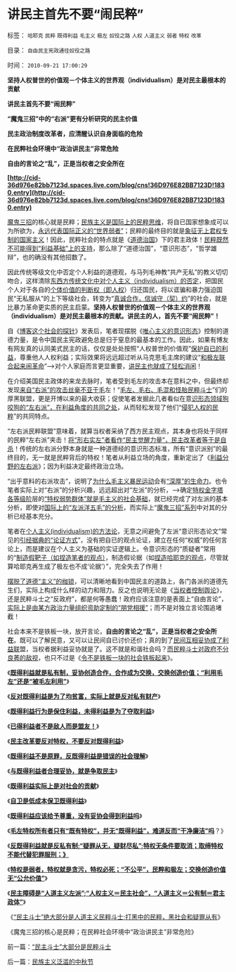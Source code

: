 # 讲民主首先不要“闹民粹”

标签： `哈耶克` `民粹` `既得利益` `毛主义` `极左` `奴役之路` `人权` `人道主义` `弱者` `特权` `改革` 

目录： `自由民主宪政通往奴役之路`

时间： `2010-09-21 17:00:29`

**坚持人权普世的价值观－个体主义的世界观（individualism）是对民主最根本的贡献**



**讲民主首先不要“闹民粹”**

**“魔鬼三招”中的“右派”更有分析研究的民主价值**

**民主政治制度改革者，应清醒认识自身面临的危险**

**在民粹社会环境中“政治讲民主”非常危险**

**自由的言论之“乱”，正是当权者之安全所在**

**[http://cid-36d976e82bb7123d.spaces.live.com/blog/cns!36D976E82BB7123D!1830.entry](http://cid-36d976e82bb7123d.spaces.live.com/blog/cns!36D976E82BB7123D!1830.entry)**

[魔鬼三招](../../../2010/3/20/马丁神父定律：“合法侵犯人权”无赢家.md)的核心就是民粹；[民族主义是国际上的民粹思维](http://blog.sina.com.cn/s/blog_5563a64d0100l65z.html)，将自已国家想象成可以为所欲为，[永远代表国际正义的“世界弱者”](../../../2009/12/13/“得道多助，失道寡助”.md)；民粹的最终目的就是[象征无上君权专制的国家主义](../../../2009/9/30/永久性的全国全民总动员.md)！因此，民粹社会的特点就是《[道德治国](../../../2008/7/30/道德治国，走在内战消亡的路上.md)》下的君主政体！[民粹既然不可能得到“利益基础”上的支持](http://darthvad.blog.163.com/blog/static/53399470201061493946107/)，那么除了“道德治国”，“意识形态”，“哲学雄辩”，也的确没有其他招数了。

因此传统等级文化中否定个人利益的道德观，与马列毛神教“共产无私”的教义切切吻合，这样清除[东西方传统文化中对个人主义（individualism）的否定](../../../2010/3/14/民主启蒙要相信人民individualism的价值判断.md)，把国民个人对于各自的[个体价值的判断权（即人权](../../../2010/1/21/人权是价值判断的原子单位.md)）归还国民，将以诓骗和暴力强迫国民“无私服从”的上下等级社会，转变为“[真诚合作，信诚守（契）约](../../../2010/7/31/诚信的价值的核心就是契约的成本.md)”的社会，就是比暴力革命更实质的民主启蒙。**坚持人权普世的价值观－个体主义的世界观（individualism）是对民主最根本的贡献。讲民主的人，首先不要“闹民粹”！**

自《[博客这个社会的探针](../../../2009/1/24/博客是试探社会人性意识的探针.md)》发表后，笔者现摆脱《[唯心主义的意识形态](../../../2009/6/21/舆论诱导推广科学的发展观.md)》控制的道德力量，是令中国民主宪政避免总是归于窒息的最基本的工作。因此，如果有博友有网友真的认同美式民主的话，仅仅是处处按照“人权普世的价值观”[保护自已的利益](../../../2010/2/26/不懂得保护自已合法权益的人，是没有资格讲民主的.md)，尊重他人人权利益；实际效果将远远超过听从马克思毛主席的建议“[和极左联合起来闹革命](http://darthvad.blog.sohu.com/132380956.html)”——>对个人家庭而言更显重要，[讲民主也就成了轻松消闲](../../../2010/1/7/讲民主就协助政府普及民主意识.md)！

在介绍美国民主政体的来龙去脉时，笔者受到毛左的攻击本在意料之中，但最终却发现[来自“右派”的攻击丝毫不亚于毛](../../../2010/8/16/“自已作主了”！这就是民主！.md)左！“[毛左、毛右、毛混和怪胎民粹斗士](http://blog.sina.com.cn/s/blog_5563a64d0100ekm2.html)”们的厚黑联盟，更是开博以来的最大收获；促使笔者发掘此几者看似在意[识形态领域狗咬狗的“左右派”，在利益角度的共同之处](../../../2010/6/25/唯利是图就不可能是意识形态.md)，从而轻松发现了他们“[侵犯人权的民粹](../../../2009/9/22/左右派的极之前卫与保守.md)”的共同特点。

“左右派民粹联盟”意味着，就算当权者采纳了西方民主观点，其本身也将处于同样的民粹“左右派”夹击！[将“形右实左”者看作“民主觉醒力量”，民主改革者等于是自杀](../../../2010/9/15/五四统治者段祺瑞和暴力行为.md)！传统的左右派分野本身就是一种道德经的意识形态标准，所有“意识派别”的最终目的，无一就是民粹背后的特权！笔者从利益立场的角度，重新定出了《[利益分野的左右派](http://blog.sina.com.cn/s/blog_5563a64d0100ccx7.html)》；因为利益决定最终政治立场。

“出乎意料的右派攻击”，说明了[为什么毛主义暴民运动](http://darthvad.blog.sohu.com/157238808.html)会有[“深厚”的生命力](../../../2009/7/26/极左生命力取决于右派的人格心魔.md)。也令笔者实际上对“右派”的分析兴趣，远远超出对“左派”的分析，——>确定[特权金字塔各等级阶](../../../2009/12/5/需要讲政治的社会和不需要讲政治的公民.md)层的[“特权弱势群体”就是毛主义的社会基础](http://hi.baidu.com/darthchn/blog/item/0c1a63b59081627a8bd4b2bc.html)，就已经完成了对左派的基本分析，即使对[国际上的“左派洋五毛”的分析](../../../2010/6/23/美国是不会为他国的民主而奋斗的.md)，而实际上“[魔鬼三招”系列](../../../2010/3/19/魔鬼三招几乎征服了美国.md)中对其的分析已经基本充分。

笔者在[个人主义(individualism)的方法论](../../../2010/2/5/通过历史借古知今的正确方法.md)，无意之间避免了左派“意识形态论文”常见的[引经据典的“论证方式](../../../2009/4/14/有谁见过引经据典高尚的工程分析.md)”，没有把自已的观点论证，建立在任何“权威”的任何言论上，而是建议在个人主义为基础的实证逻辑上。令意识形态的“质疑者”常用的“[制造假靶子（如捏造笔者的观点）](../../../2009/7/27/可爱右派越辩越黑.md)，制造假论据（如[捏造哈耶克的观点](../../../2010/1/25/弗里德曼和哈耶克批判的是中国的右派.md)，尽管就算哈耶克再生成了极左也不成‘论据’）”，完全失去了作用！

[摆脱了道德“主义”的枷锁](http://darthvad.blog.163.com/blog/static/53399470201061492537131/)，可以清晰地看到中国民主的道路上，各门各派的道德先生们，实际上构成什么样的动力和阻力。反之也说明无论是《[当权者控制舆论](../../../2009/5/5/控制舆论，等于引火烧身.md)》，还是民粹斗士之“反政府”，都是何等愚蠢！政府应该注意的是表面上“自由言论”，[实际上是由某方政治力量组织资助定制的“朋党相援”](../../../2009/7/1/可能牛皇马宝的现实性的思想探针.md)；而不是对独立言论围追堵截！

社会本来不是铁板一块，放开言论，**自由的言论之“乱”，正是当权者之安全所在**。既可以了解民意，又可以让民间自已讨价还价；真的到了[民间互相妥协成了利益联](../../../2009/3/3/社区自治让民众有共同的利益呼声.md)盟，当权者据利益妥协就是了。这不就是和谐社会吗？[而民粹斗士对政府不分良莠的敌视](../../../2010/5/14/用民主要求政府也要用民主约束自已.md)，也只不过是《[令不是铁板一块的社会铁板起来](../../../2009/5/8/妖魔化敌视与铁板一块.md)》。

《[**既得利益就是私有制，妥协创造合作，合作成为交换，交换创造价值；“利用毛左”还是“被毛左利用”**](http://cid-36d976e82bb7123d.spaces.live.com/blog/cns!36D976E82BB7123D!1269.entry)》

《[**反对既得利益是为了均贫富，实际上就是反对私有财产**](../../../2010/3/1/要均贫富后才能民主吗？.md)》

《[**既得利益行为是保住利益，未得利益是为了夺取利益**](../../../2009/8/29/利益期望决定社会立场行为.md)》

《[**已得利益者不是敌人而是盟友！**](../../../2009/8/28/已得利益者不是敌人而是盟友！.md)》

《[**民主改革要反对特权，不要反对既得利益**](../../../2009/8/28/对事勿对人，反特权不要专反“人”.md)》

《[**既得利益不是原罪，反既得利益是错误的社会理解**](../../../2009/8/28/反既得利益即“反利益可得”.md)》

《[**与既得利益者合理妥协，就是争取民主**](../../../2009/2/28/与既得利益者合理妥协，就是争取和平.md)》

《[**既得利益实际上是对社会的贡献**](../../../2007/9/8/国有资产和私有财产，政府托管的公共财产.md)》

《[**自卫是低成本保卫既得利益**](../../../2010/9/13/武力不适于扩张而适于自卫.md)》

《[**既得利益应该给予尊重，没有妥协会得到利益吗**](../../../2010/5/19/既得利益者与“统治者”全无关联.md)》

《[**毛左特权所有者只有“既有特权”，并无“既得利益”，难道反而“干净廉洁”吗**](../../../2010/9/17/最根本的腐败：国企父母离退子女顶替.md)？》

《[**反既得利益就是反私有制;“疑罪从无，疑财尽私”;特权无条件要取消；取缔特权不能代替犯罪服刑；》**](../../../2010/9/20/既得利益和私有制的“疑罪从无，疑财尽私”.md)

《[**特权是弱者，特权就是贪污，特权必死；“不公平”，民粹和极左；交换创造价值无“公允价值”**](../../../2010/9/20/特权是弱者；特权就是贪污；市场无“公允价值标准”.md)》

《[**民主障碍是“人道主义左派”;“人权主义＝民主社会”，“人道主义＝公有制＝君主政体”**](../../../2010/9/21/人道，人道主义和民粹.md)》

《[“民主斗士”绝大部分是人道主义民粹斗士;打黑中的民粹，黑社会和疑罪从有](../../../2010/9/21/“民主斗士”大部分是民粹斗士.md)》

《魔鬼三招的核心是民粹；在民粹社会环境中“政治讲民主”非常危险》



前一篇：[“民主斗士”大部分是民粹斗士](../../../2010/9/21/“民主斗士”大部分是民粹斗士.md)

后一篇：[民族主义泛滥的中秋节](../../../2010/9/24/民族主义泛滥的中秋节.md)